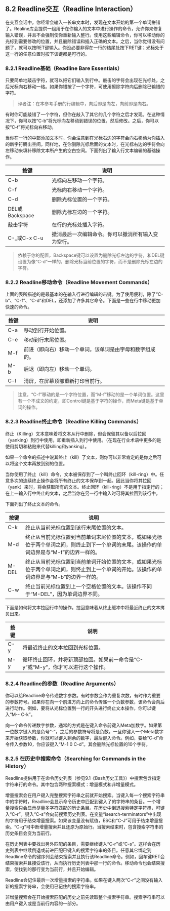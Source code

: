 ## 8.2 Readline交互（Readline Interaction）

在交互会话中，你经常会输入一长串文本时，发现在文本开始的第一个单词拼错了。Realine库会提供一组用于在你输入的文本中进行操作的命令，允许你来修复输入错误，并且不会强制使你重新输入整行。使用这些编辑命令，你可以移动你的光标到需要修改的位置，并且删除错误和插入正确的文本。之后，当你觉得没有问题了，就可以按RET键输入。你没必要非得在一行的结尾处按下RET键；光标处于这一行的任意位置时按下该键都是可行的。

### 8.2.1 Readline基础（Readline Bare Essentials）

只要简单地敲击字符，就可以把它们输入到行中。敲击的字符会出现在光标处，之后光标向右移动一格。如果你错按了一个字符，可使用擦除字符向后删除已输错的字符。

> 译者注：在本参考手册的行编辑中，向后即是向左，向前即是向右。

有时你可能敲错了一个字符，但你在敲入了其它的几个字符之后才发现。在这种情况下，你可以按“C-b”将光标向左移动到错误的位置，然后修改。之后，你可以按“C-f”将光标向右移动。

当你在一行的中部添加文本时，你会注意到在光标右边的字符会向右移动为你插入的新字符腾出空间。同样地，在你删除光标后面的文本时，在光标右边的字符会向左移动来填补移除文本所产生的空白空间。下面列出了输入行文本编辑的基础操作。

按键 | 说明
--- | ---
C-b | 光标向左移动一个字符。
C-f | 光标向右移动一个字符。
C-d | 删除光标位置的一个字符。
DEL或Backspace | 删除光标左边的一个字符。
敲击字符 | 在行的光标处插入字符。
C-_或C-x C-u | 撤消最后一次编辑命令。你可以撤消所有输入变为空行。

> 依赖于你的配置，Backspace键可以设置为删除光标左边的字符，和DEL键设置为像“C-d”一样的，删除光标当前位置的字符，而不是删除光标左边的字符。

### 8.2.2 Readline移动命令（Readline Movement Commands）

上面的表所描述的是最基本的在输入行进行编辑的击键。为了使用便利，除了“C-b”、“C-f”、“C-d”和DEL，还添加了许多其它命令。下面是一些在行中移动更加快速的命令。

按键 | 说明
--- | ---
C-a | 移动到行开始位置。
C-e | 移动到行末尾位置。
M-f | 前进（即向右）移动一个单词，该单词是由字母和数字组成的。
M-b | 后退（即向左）移动一个单词。
C-l | 清屏，在屏幕顶部重新打印当前行。

> 注意，“C-f”移动的是一个字符位置，而“M-f”移动的是一个单词位置。这里有一个不成文的约定，即Control键是基于字符的操作，而Meta键是基于单词的操作。

### 8.2.3 Readline终止命令（Readline Killing Commands）

终止（Killing）文本意味着将文本从行中删除，但会保留其以备以后拉回（yanking）到行中使用，即重新插入到行中使用。（在现在行业术语中更多的是使用剪切和粘贴来代替killing和yanking）。

如果一个命令的描述中说其终止（kill）了文本，则你可以非常肯定的是你之后可以将这个文本再放到别的位置。

当你使用了终止（kill）命令，文本被保存到了一个叫终止回环（kill-ring）中。任意多次的连续终止操作会将所有终止的文本保存到一起。因此当你将其拉回（yank）来时，将会获取所有的文本。终止回环（kill-ring）不是用于指定行的；在上一输入行中终止的文本，之后当你在另一行中输入时可将其拉回到该行中。

下面列出了终止文本的命令。

按键 | 说明
--- | ---
C-k | 终止从当前光标位置到该行末尾位置的文本。
M-d | 终止从当前光标位置到当前单词末尾位置的文本，或如果光标位于两个单词之间，则终止到下一个单词的末尾。该操作的单词边界是与“M-f”的边界一样的。
M-DEL | 终止从当前光标位置到当前单词开始位置的文本，或如果光标位于两个单词之间，则终止到上一个单词的开始。该操作的单词边界是与“M-b”的边界一样的。
C-w | 终止当前光标位置到上一个空格位置的文本。该操作不同于“M-DEL”，因为单词边界不同。

下面是如何将文本拉回行中的操作。拉回意味着从终止缓冲中将最近终止的文本拷贝出来。

按键 | 说明
--- | ---
C-y | 将最近终止的文本拉回到光标位置。
M-y | 循环终止回环，并将新顶部拉回。如果前一命令是“C-y”或“M-y”，你才可以进行这个操作。

### 8.2.4 Readline的参数（Readline Arguments）

你可以给Readline命令传递数字参数。有时参数会作为重复次数，有时作为重要的参数符号。如果你在向一个前进方向上的命令传递一个负数参数，该命令会向后进行动作。例如，要将从光标位置到一行的开头进行终止文本操作，你可以键入“M-- C-k”。

向一个命令传递数字参数，通常的方式是在键入命令前键入Meta加数字。如果第一位数字键入的是负号“-”，之后的参数符号将是负数。一旦你键入一个Meta数字来开始获取参数，你就可以键入剩余的数字，最后键入命令。例如，要给“C-d”命令传入参数10，你应该键入“M-1 0 C-d”。其会删除光标位置的10个字符。

### 8.2.5 在历史中搜索命令（Searching for Commands in the History）

Readline提供用于在命令历史列表（参见9.1《Bash历史工具》）中搜索包含指定字符串行的命令。其中包含两种搜索模式：增量模式和非增量模式。

增量搜索会在用户键入完整搜索字符串之前就开始搜索。当键入每一个搜索字符串中的字符时，Readline会显示命令历史中匹配到键入了的字符串的条目。一个增量搜索只会显示尽量多字符匹配的历史条目。在历史中倒退搜索特定字符串，可键入“C-r”。键入“C-s”会向前搜索历史列表。在变量“isearch-terminators”中出现的字符用于结束增量搜索。如果该变量没有赋值，ESC和“C-J”可用于结束增量搜索。“C-g”可中断增量搜索并且还原为原始行。当搜索结束时，包含搜索字符串的历史条目会变为当前行。

在历史列表中要找出另外匹配的条目，需要继续键入“C-r”或“C-s”。这样会在历史列表中继续倒退或前进匹配已键入的搜索字符串的条目。任意其它绑定到Readline命令的键序列会结束搜索并且执行该Readline命令。例如，回车键RET会结束搜索并且接受该行，从而执行历史列表中那一行的命令。移动命令也会结束搜索，使找到的那行变为当前行，并且开始编辑。

Readline会记住最后一次增量搜索的字符串。如果在键入两次“C-r”之间没有输入新的搜索字符串，会使用已记住的搜索字符串。

非增量搜索会在开始搜索匹配的历史之前先读取整个搜索字符串。搜索字符串可以由用户键入或是当前行内容的一部分。